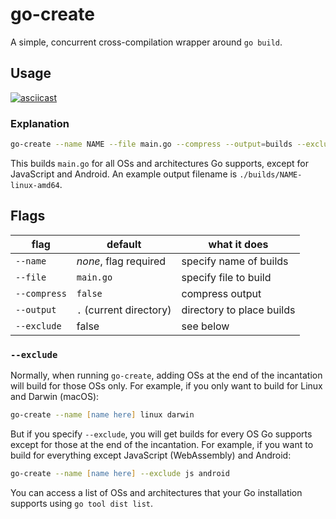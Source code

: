 # go-create

A simple, concurrent cross-compilation wrapper around `go build`.

## Usage

[![asciicast](https://asciinema.org/a/pZEyWocq2RhoJeb44AE5ggRKl.svg)](https://asciinema.org/a/pZEyWocq2RhoJeb44AE5ggRKl)

### Explanation

```sh
go-create --name NAME --file main.go --compress --output=builds --exclude js android
```

This builds `main.go` for all OSs and architectures Go supports, except for JavaScript and Android. An example output filename is `./builds/NAME-linux-amd64`.

## Flags

| flag         | default                 | what it does              |
|--------------|-------------------------|---------------------------|
| `--name`     | *none*, flag required   | specify name of builds    |
| `--file`     | `main.go`               | specify file to build     |
| `--compress` | `false`                 | compress output           |
| `--output`   | `.` (current directory) | directory to place builds |
| `--exclude`  | false                   | see below                 |

### `--exclude`

Normally, when running `go-create`, adding OSs at the end of the incantation will build for those OSs only. For example, if you only want to build for Linux and Darwin (macOS):

```zsh
go-create --name [name here] linux darwin
```

But if you specify `--exclude`, you will get builds for every OS Go supports except for those at the end of the incantation. For example, if you want to build for everything except JavaScript (WebAssembly) and Android:

```zsh
go-create --name [name here] --exclude js android
```

You can access a list of OSs and architectures that your Go installation supports using `go tool dist list`.

